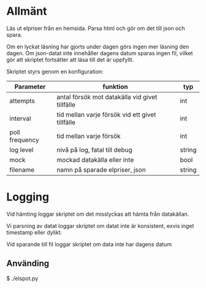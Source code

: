 # Allmänt

Läs ut elpriser från en hemsida. Parsa html och gör om det till json och spara.

Om en lyckat läsning har gjorts under dagen görs ingen mer läsning den dagen.
Om json-datat inte  innehåller dagens datum sparas ingen fil, vilket gör 
att skriptet fortsätter att läsa till det är uppfyllt. 

Skriptet styrs genom en konfiguration:

| Parameter      | funktion                                        | typ   |
|----------------|-------------------------------------------------|-------|
| attempts       | antal försök mot datakälla vid givet tillfälle  | int   |
| interval       | tid mellan varje försök vid ett givet tillfälle | int   |
| poll frequency | tid mellan varje försök                         | int   |
| log level      | nivå på log, fatal till debug                   | string|
| mock           | mockad datakälla eller inte                     | bool  |
| filename       | namn på sparade elpriser, json                  | string|


# Logging

Vid hämting loggar skriptet om det misslyckas att hämta från datakällan.

Vi parsning av datat loggar skriptet om datat inte är konsistent, exvis
inget timestamp eller dylikt.

Vid sparande till fil loggar skriptet om data inte har dagens datum




## Använding
$ ./elspot.py
